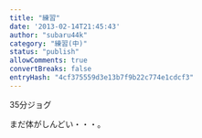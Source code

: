 ```yaml
---
title: "練習"
date: '2013-02-14T21:45:43'
author: "subaru44k"
category: "練習(中)"
status: "publish"
allowComments: true
convertBreaks: false
entryHash: "4cf375559d3e13b7f9b22c774e1cdcf3"
---
```

35分ジョグ

まだ体がしんどい・・・。
